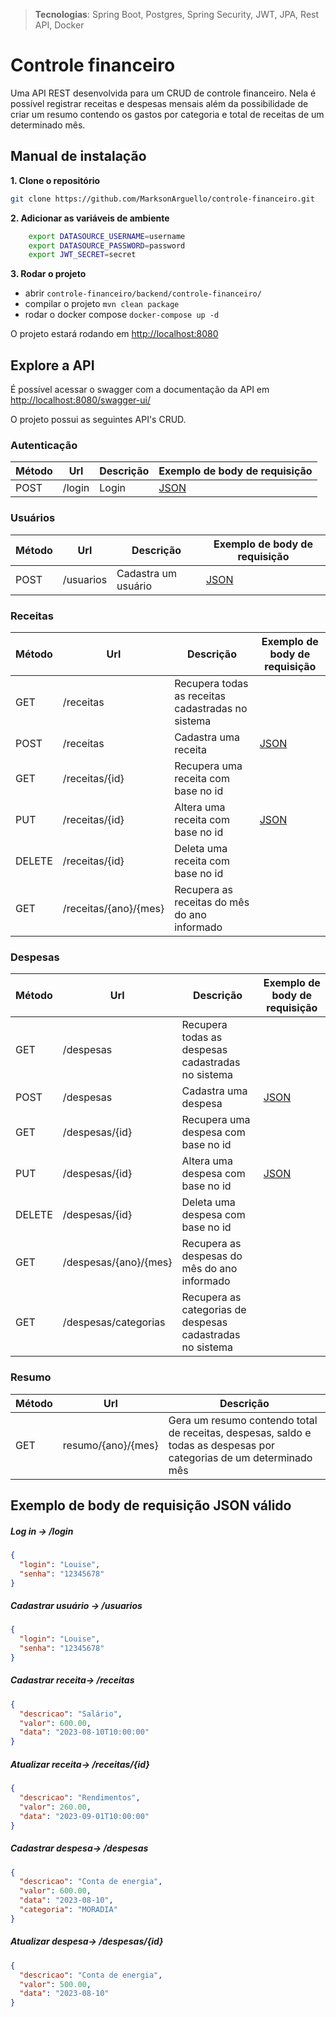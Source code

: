> **Tecnologias**: Spring Boot, Postgres, Spring Security, JWT, JPA, Rest API, Docker
> 
# Controle financeiro

Uma API REST desenvolvida para um CRUD de controle financeiro. Nela é possível registrar receitas e despesas mensais além da possibilidade de criar um resumo contendo os gastos por categoria e total de receitas de um determinado mês.

## Manual de instalação

**1. Clone o repositório**

```bash
git clone https://github.com/MarksonArguello/controle-financeiro.git
```

**2. Adicionar as variáveis de ambiente**

```bash
    export DATASOURCE_USERNAME=username
    export DATASOURCE_PASSWORD=password
    export JWT_SECRET=secret
```

**3. Rodar o projeto**
+ abrir `controle-financeiro/backend/controle-financeiro/`
+ compilar o projeto `mvn clean package`
+ rodar o docker compose `docker-compose up -d`
  

O projeto estará rodando em <http://localhost:8080>

## Explore a API

É possível acessar o swagger com a documentação da API em <http://localhost:8080/swagger-ui/>

O projeto possui as seguintes API's CRUD.

### Autenticação

| Método | Url              | Descrição | Exemplo de body de requisição | 
|--------|------------------|-----------|-------------------------------|
| POST   | /login           | Login     | [JSON](#login)                |

### Usuários

| Método | Url       | Descrição           | Exemplo de body de requisição | 
|--------|-----------|---------------------|-------------------------------|
| POST   | /usuarios | Cadastra um usuário | [JSON](#postusuarios)         |

### Receitas

| Método | Url                   | Descrição                                         | Exemplo de body de requisição | 
|--------|-----------------------|---------------------------------------------------|-------------------------------|
| GET    | /receitas             | Recupera todas as receitas cadastradas no sistema |                               |
| POST   | /receitas             | Cadastra uma receita                              | [JSON](#postreceitas)         |
| GET    | /receitas/{id}        | Recupera uma receita com base no id               |                               |
| PUT    | /receitas/{id}        | Altera uma receita com base no id                 | [JSON](#putreceitasid)        |
| DELETE | /receitas/{id}        | Deleta uma receita com base no id                 |                               |
| GET    | /receitas/{ano}/{mes} | Recupera as receitas do mês do ano informado      |                               |

### Despesas

| Método | Url                   | Descrição                                                 | Exemplo de body de requisição | 
|--------|-----------------------|-----------------------------------------------------------|-------------------------------|
| GET    | /despesas             | Recupera todas as despesas cadastradas no sistema         |                               |
| POST   | /despesas             | Cadastra uma despesa                                      | [JSON](#postdespesas)         |
| GET    | /despesas/{id}        | Recupera uma despesa com base no id                       |                               |
| PUT    | /despesas/{id}        | Altera uma despesa com base no id                         | [JSON](#putdespesasid)        |
| DELETE | /despesas/{id}        | Deleta uma despesa com base no id                         |                               |
| GET    | /despesas/{ano}/{mes} | Recupera as despesas do mês do ano informado              |                               |
| GET    | /despesas/categorias  | Recupera as categorias de despesas cadastradas no sistema |                               |

### Resumo

| Método | Url                | Descrição                                                                                                           | 
|--------|--------------------|---------------------------------------------------------------------------------------------------------------------|
| GET    | resumo/{ano}/{mes} | Gera um resumo contendo total de receitas, despesas, saldo e todas as despesas por categorias de um determinado mês | 

## Exemplo de body de requisição JSON válido

##### <a id="login">Log in -> /login</a>
```json
{
  "login": "Louise", 
  "senha": "12345678"
}
```

##### <a id="postusuarios">Cadastrar usuário -> /usuarios</a>
```json
{
  "login": "Louise", 
  "senha": "12345678"
}
```

##### <a id="postreceitas">Cadastrar receita-> /receitas</a>
```json
{
  "descricao": "Salário",
  "valor": 600.00,
  "data": "2023-08-10T10:00:00"
}
```

##### <a id="putreceitasid">Atualizar receita-> /receitas/{id}</a>
```json
{
  "descricao": "Rendimentos",
  "valor": 260.00,
  "data": "2023-09-01T10:00:00"
}
```

##### <a id="postdespesas">Cadastrar despesa-> /despesas</a>
```json
{
  "descricao": "Conta de energia",
  "valor": 600.00,
  "data": "2023-08-10",
  "categoria": "MORADIA"
}
```

##### <a id="putdespesasid">Atualizar despesa-> /despesas/{id}</a>
```json
{
  "descricao": "Conta de energia",
  "valor": 500.00,
  "data": "2023-08-10"
}
```
